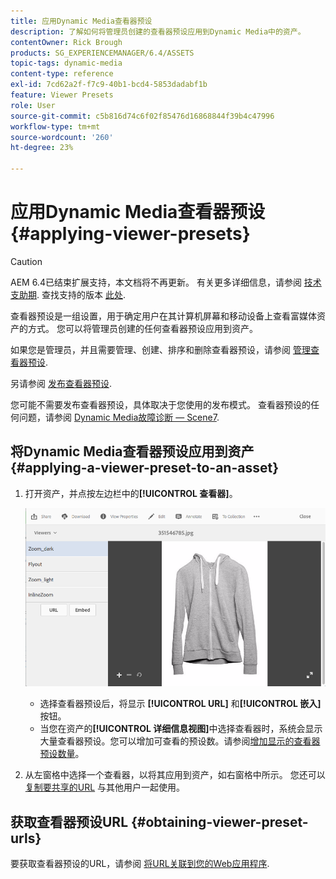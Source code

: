 ```yaml
---
title: 应用Dynamic Media查看器预设
description: 了解如何将管理员创建的查看器预设应用到Dynamic Media中的资产。
contentOwner: Rick Brough
products: SG_EXPERIENCEMANAGER/6.4/ASSETS
topic-tags: dynamic-media
content-type: reference
exl-id: 7cd62a2f-f7c9-40b1-bcd4-5853dadabf1b
feature: Viewer Presets
role: User
source-git-commit: c5b816d74c6f02f85476d16868844f39b4c47996
workflow-type: tm+mt
source-wordcount: '260'
ht-degree: 23%

---
```


# 应用Dynamic Media查看器预设 {#applying-viewer-presets}

>[!CAUTION]
>
>AEM 6.4已结束扩展支持，本文档将不再更新。 有关更多详细信息，请参阅 [技术支助期](https://helpx.adobe.com/cn/support/programs/eol-matrix.html). 查找支持的版本 [此处](https://experienceleague.adobe.com/docs/).

查看器预设是一组设置，用于确定用户在其计算机屏幕和移动设备上查看富媒体资产的方式。 您可以将管理员创建的任何查看器预设应用到资产。

如果您是管理员，并且需要管理、创建、排序和删除查看器预设，请参阅 [管理查看器预设](managing-viewer-presets.md).

另请参阅 [发布查看器预设](managing-viewer-presets.md#publishing-viewer-presets).

您可能不需要发布查看器预设，具体取决于您使用的发布模式。
查看器预设的任何问题，请参阅 [Dynamic Media故障诊断 — Scene7](troubleshoot-dms7.md#viewers).

## 将Dynamic Media查看器预设应用到资产 {#applying-a-viewer-preset-to-an-asset}

1. 打开资产，并点按左边栏中的&#x200B;**[!UICONTROL 查看器]**。

   ![chlimage_1-104](assets/chlimage_1-104.png)

   * 选择查看器预设后，将显示 **[!UICONTROL URL]** 和&#x200B;**[!UICONTROL 嵌入]**&#x200B;按钮。
   * 当您在资产的&#x200B;**[!UICONTROL 详细信息视图]**&#x200B;中选择查看器时，系统会显示大量查看器预设。您可以增加可查看的预设数。请参阅[增加显示的查看器预设数量](managing-viewer-presets.md)。

1. 从左窗格中选择一个查看器，以将其应用到资产，如右窗格中所示。 您还可以 [复制要共享的URL](linking-urls-to-yourwebapplication.md) 与其他用户一起使用。

## 获取查看器预设URL {#obtaining-viewer-preset-urls}

要获取查看器预设的URL，请参阅 [将URL关联到您的Web应用程序](linking-urls-to-yourwebapplication.md).
